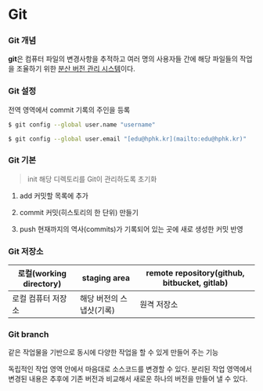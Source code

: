 # Git

### Git 개념

**git**은 컴퓨터 파일의 변경사항을 추적하고 여러 명의 사용자들 간에 해당 파일들의 작업을 조율하기 위한 <u>분산 버전 관리 시스템</u>이다.



### Git 설정

전역 영역에서 commit 기록의 주인을 등록

```bash
$ git config --global user.name "username"

$ git config --global user.email "[edu@hphk.kr](mailto:edu@hphk.kr)"
```



### Git 기본

> init 해당 디렉토리를 Git이 관리하도록 초기화

1. add 커밋할 목록에 추가

2. commit 커밋(히스토리의 한 단위) 만들기

3. push 현재까지의 역사(commits)가 기록되어 있는 곳에 새로 생성한 커밋 반영



### Git 저장소

| 로컬(working directory) | staging area             | remote repository(github, bitbucket, gitlab) |
| ----------------------- | ------------------------ | -------------------------------------------- |
| 로컬 컴퓨터 저장소      | 해당 버전의 스냅샷(기록) | 원격 저장소                                  |

### Git branch

같은 작업물을 기반으로 동시에 다양한 작업을 할 수 있게 만들어 주는 기능

독립적인 작업 영역 안에서 마음대로 소스코드를 변경할 수 있다. 분리된 작업 영역에서 변경된 내용은 추후에 기존 버전과 비교해서 새로운 하나의 버전을 만들어 낼 수 있다.